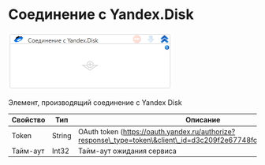 # Соединение с Yandex.Disk

![](<../../../../.gitbook/assets/image (492).png>)

Элемент, производящий соединение с Yandex Disk

| Свойство | Тип    | Описание                                                                                                          |
| -------- | ------ | ----------------------------------------------------------------------------------------------------------------- |
| Token    | String | OAuth token (https://oauth.yandex.ru/authorize?response\_type=token\&client\_id=d3c209f2e67748fc8fe50606e5294e1e) |
| Тайм-аут | Int32  | Тайм-аут ожидания сервиса                                                                                         |
